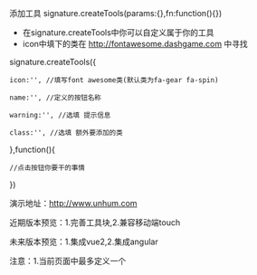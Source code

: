 

添加工具 signature.createTools(params:{},fn:function(){}) 
 * 在signature.createTools中你可以自定义属于你的工具
 * icon中填下的类在 http://fontawesome.dashgame.com 中寻找

signature.createTools({

    icon:'', //填写font awesome类(默认类为fa-gear fa-spin)

    name:'', //定义的按钮名称

    warning:'', //选填 提示信息

    class:'', //选填 额外要添加的类
    
},function(){

    //点击按钮你要干的事情
    
})

演示地址：http://www.unhum.com

近期版本预览：1.完善工具块,2.兼容移动端touch

未来版本预览：1.集成vue2,2.集成angular

注意：1.当前页面中最多定义一个